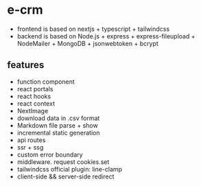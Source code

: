 # e-crm

- frontend is based on nextjs + typescript + tailwindcss
- backend is based on Node.js + express + express-fileupload + NodeMailer + MongoDB + jsonwebtoken + bcrypt

## features

- function component
- react portals
- react hooks
- react context
- NextImage
- download data in .csv format
- Markdown file parse + show
- incremental static generation
- api routes
- ssr + ssg
- custom error boundary
- middleware. request cookies.set
- tailwindcss official plugin: line-clamp
- client-side && server-side redirect
